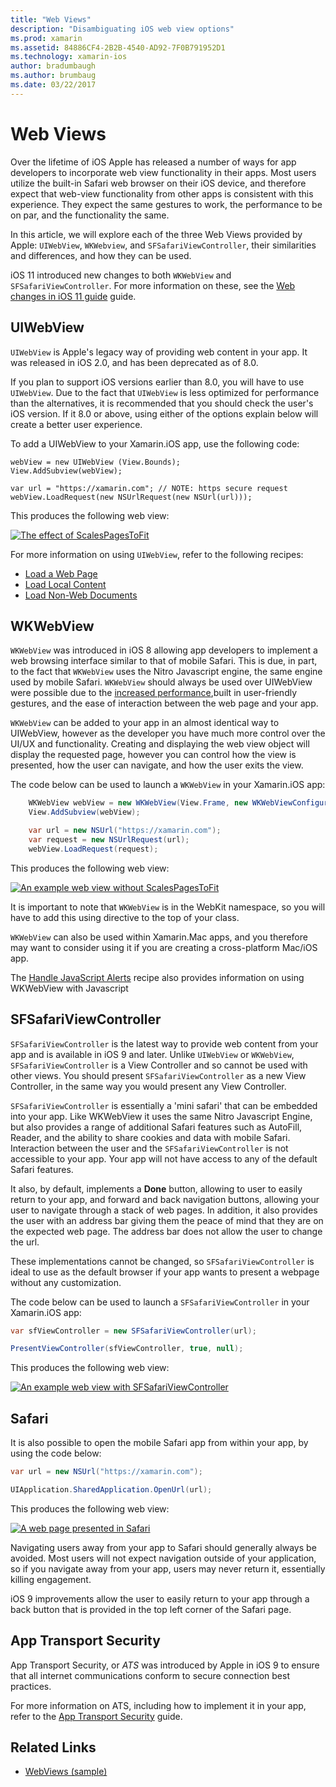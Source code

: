 ```yaml
---
title: "Web Views"
description: "Disambiguating iOS web view options"
ms.prod: xamarin
ms.assetid: 84886CF4-2B2B-4540-AD92-7F0B791952D1
ms.technology: xamarin-ios
author: bradumbaugh
ms.author: brumbaug
ms.date: 03/22/2017
---
```


# Web Views

Over the lifetime of iOS Apple has released a number of ways for app developers to incorporate web view functionality in their apps. Most users utilize the built-in Safari web browser on their iOS device, and therefore expect that web-view functionality from other apps is consistent with this experience. They expect the same gestures to work, the performance to be on par, and the functionality the same.

In this article, we will explore each of the three Web Views provided by Apple: `UIWebView`, `WKWebview`, and `SFSafariViewController`, their similarities and differences, and how they can be used. 

iOS 11 introduced new changes to both `WKWebView` and `SFSafariViewController`. For more information on these, see the [Web changes in iOS 11 guide](~/ios/platform/introduction-to-ios11/web.md) guide.

## UIWebView

`UIWebView` is Apple's legacy way of providing web content in your app. It was released in iOS 2.0, and has been deprecated as of 8.0.

If you plan to support iOS versions earlier than 8.0, you will have to use `UIWebView`. Due to the fact that `UIWebView` is less optimized for performance than the alternatives, it is recommended that you should check the user's iOS version. If it 8.0 or above, using either of the options explain below will create a better user experience.
 
To add a UIWebView to your Xamarin.iOS app, use the following code:
 
```
webView = new UIWebView (View.Bounds);
View.AddSubview(webView);

var url = "https://xamarin.com"; // NOTE: https secure request
webView.LoadRequest(new NSUrlRequest(new NSUrl(url)));
```

This produces the following web view:

[![](uiwebview-images/webview.png "The effect of ScalesPagesToFit")](uiwebview-images/webview.png#lightbox)

For more information on using `UIWebView`, refer to the following recipes:


- [Load a Web Page](https://developer.xamarin.com/recipes/ios/content_controls/web_view/load_a_web_page/)
- [Load Local Content](https://developer.xamarin.com/recipes/ios/content_controls/web_view/load_local_content/)
- [Load Non-Web Documents](https://developer.xamarin.com/recipes/ios/content_controls/web_view/load_non-web_documents/)

## WKWebView

`WKWebView` was introduced in iOS 8 allowing app developers to implement a web browsing interface similar to that of mobile Safari. This is due, in part, to the fact that `WKWebView` uses the Nitro Javascript engine, the same engine used by mobile Safari. `WKWebView` should always be used over UIWebView were possible due to the [increased performance](http://blog.initlabs.com/post/100113463211/wkwebview-vs-uiwebview),built in user-friendly gestures, and the ease of interaction between the web page and your app.
  
`WKWebView` can be added to your app in an almost identical way to UIWebView, however as the developer you have much more control over the UI/UX and functionality. Creating and displaying the web view object will display the requested page, however you can control how the view is presented, how the user can navigate, and how the user exits the view.  

The code below can be used to launch a `WKWebView` in your Xamarin.iOS app:

```csharp
    WKWebView webView = new WKWebView(View.Frame, new WKWebViewConfiguration());
    View.AddSubview(webView);

    var url = new NSUrl("https://xamarin.com");
    var request = new NSUrlRequest(url);
    webView.LoadRequest(request);
```

This produces the following web view:

[![](uiwebview-images/wkwebview.png "An example web view without ScalesPagesToFit")](uiwebview-images/wkwebview.png#lightbox)

It is important to note that `WKWebView` is in the WebKit namespace, so you will have to add this using directive to the top of your class.

`WKWebView` can also be used within Xamarin.Mac apps, and you therefore may want to consider using it if you are creating a cross-platform Mac/iOS app.

The [Handle JavaScript Alerts](https://developer.xamarin.com/recipes/ios/content_controls/web_view/handle_javascript_alerts/) recipe also provides information on using WKWebView with Javascript

<a name="safariviewcontroller" />

## SFSafariViewController
 
 `SFSafariViewController` is the latest way to provide web content from your app and is available in iOS 9 and later. Unlike `UIWebView` or `WKWebView`, `SFSafariViewController` is a View Controller and so cannot be used with other views. You should present `SFSafariViewController` as a new View Controller, in the same way you would present any View Controller.
 
 `SFSafariViewController` is essentially a 'mini safari' that can be embedded into your app. Like WKWebView it uses the same Nitro Javascript Engine, but also provides a range of additional Safari features such as AutoFill, Reader, and the ability to share cookies and data with mobile Safari. Interaction between the user and the `SFSafariViewController` is not accessible to your app. Your app will not have access to any of the default Safari features.
 
It also, by default, implements a **Done** button, allowing to user to easily return to your app, and forward and back navigation buttons, allowing your user to navigate through a stack of web pages. In addition, it also provides the user with an address bar giving them the peace of mind that they are on the expected web page. The address bar does not allow the user to change the url. 

These implementations cannot be changed, so `SFSafariViewController` is ideal to use as the default browser if your app wants to present a webpage without any customization.

The code below can be used to launch a `SFSafariViewController` in your Xamarin.iOS app:

```csharp
var sfViewController = new SFSafariViewController(url);

PresentViewController(sfViewController, true, null);
```

This produces the following web view:

[![](uiwebview-images/sfsafariviewcontroller.png "An example web view with SFSafariViewController")](uiwebview-images/sfsafariviewcontroller.png#lightbox)

## Safari

It is also possible to open the mobile Safari app from within your app, by using the code below:

```csharp
var url = new NSUrl("https://xamarin.com");

UIApplication.SharedApplication.OpenUrl(url);

```

This produces the following web view:

[![](uiwebview-images/safari.png "A web page presented in Safari")](uiwebview-images/safari.png#lightbox)

Navigating users away from your app to Safari should generally always be avoided. Most users will not expect navigation outside of your application, so if you navigate away from your app, users may never return it, essentially killing engagement.

iOS 9 improvements allow the user to easily return to your app through a back button that is provided in the top left corner of the Safari page.

## App Transport Security

App Transport Security, or *ATS* was introduced by Apple in iOS 9 to ensure that all internet communications conform to secure connection best practices.

For more information on ATS, including how to implement it in your app, refer to the [App Transport Security](~/ios/app-fundamentals/ats.md) guide.

## Related Links

- [WebViews (sample)](https://developer.xamarin.com/samples/monotouch/WebView/)
